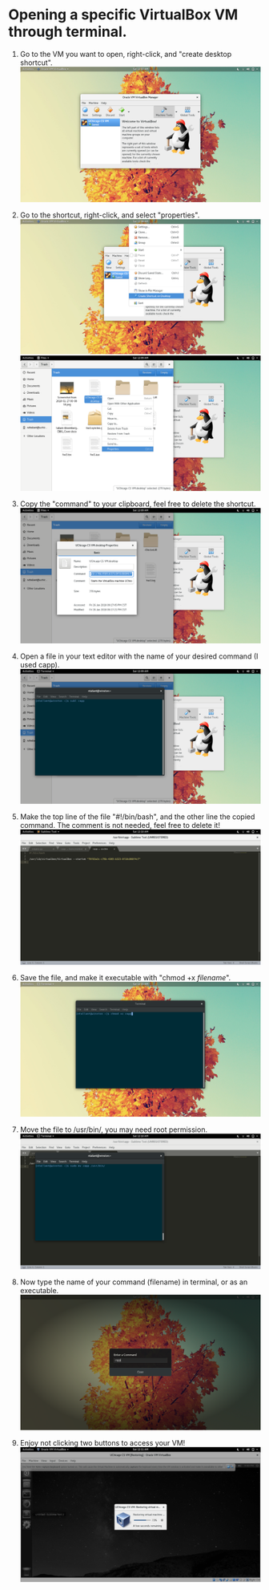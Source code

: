 # Opening a specific VirtualBox VM through terminal.

1. Go to the VM you want to open, right-click, and "create desktop shortcut".
![](/bs/bs_01.png)

2. Go to the shortcut, right-click, and select "properties".
![](/bs/bs_02.png)
![](/bs/bs_03.png)

3. Copy the "command" to your clipboard, feel free to delete the shortcut.
![](/bs/bs_04.png)

4. Open a file in your text editor with the name of your desired command (I used capp).
![](/bs/bs_05.png)

5. Make the top line of the file "#!/bin/bash", and the other line the copied command.
   The comment is not needed, feel free to delete it!
![](/bs/bs_06.png)

6. Save the file, and make it executable with "chmod +x *filename*".
![](/bs/bs_07.png)

7. Move the file to /usr/bin/, you may need root permission. 
![](/bs/bs_08.png)

8. Now type the name of your command (filename) in terminal, or as an executable. 
![](/bs/bs_09.png)

9. Enjoy not clicking two buttons to access your VM!
![](/bs/bs_10.png)